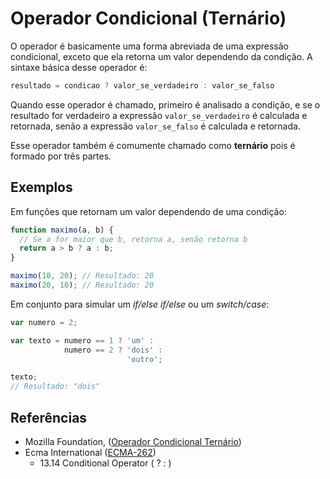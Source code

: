 # Operador Condicional (Ternário)

O operador é basicamente uma forma abreviada de uma expressão condicional, exceto que ela retorna um valor dependendo da condição. A sintaxe básica desse operador é:

```js
resultado = condicao ? valor_se_verdadeiro : valor_se_falso
```

Quando esse operador é chamado, primeiro é analisado a condição, e se o resultado for verdadeiro a expressão `valor_se_verdadeiro` é calculada e retornada, senão a expressão `valor_se_falso` é calculada e retornada.

Esse operador também é comumente chamado como **ternário** pois é formado por três partes.

## Exemplos

Em funções que retornam um valor dependendo de uma condição:

```js
function maximo(a, b) {
  // Se a for maior que b, retorna a, senão retorna b
  return a > b ? a : b;
}

maximo(10, 20); // Resultado: 20
maximo(20, 10); // Resultado: 20
```

Em conjunto para simular um *if/else if/else* ou um *switch/case*:

```js
var numero = 2;

var texto = numero == 1 ? 'um' :
            numero == 2 ? 'dois' :
                          'outro';

texto;
// Resultado: "dois"
```

## Referências

- Mozilla Foundation, ([Operador Condicional Ternário](https://developer.mozilla.org/pt-BR/docs/Web/JavaScript/Reference/Operators/Conditional_Operator))
- Ecma International ([ECMA-262](https://tc39.es/ecma262))
  - 13.14 Conditional Operator ( ? : )
